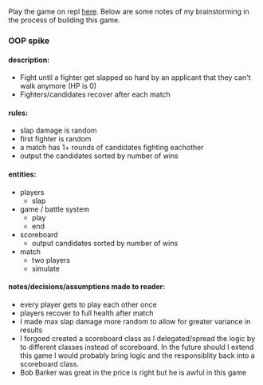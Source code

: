 Play the game on repl [here](https://repl.it/@fs0/TimelyDarkcyanInterfaces). Below are some notes of my brainstorming in the process of building this game.

### OOP spike

#### description:
 - Fight until a fighter get slapped so hard by an applicant that they can't walk anymore (HP is 0)
 - Fighters/candidates recover after each match

#### rules:
  - slap damage is random
  - first fighter is random
  - a match has 1+ rounds of candidates fighting eachother
  - output the candidates sorted by number of wins

#### entities:
- players
   - slap
- game / battle system
   - play
   - end
- scoreboard
   - output candidates sorted by number of wins
- match
   - two players
   - simulate

#### notes/decisions/assumptions made to reader:
  - every player gets to play each other once
  - players recover to full health after match
  - I made max slap damage more random to allow for greater variance in results
  - I forgoed created a scoreboard class as I delegated/spread the logic by to different classes instead of scoreboard. In the future should I extend this game I would probably bring logic and the responsiblity back into a scoreboard class.
  - Bob Barker was great in the price is right but he is awful in this game
